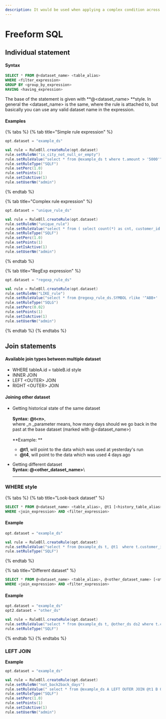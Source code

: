 ```yaml
---
description: It would be used when applying a complex condition across multiple tables/columns and generally when more flexibility/customization is desired.
---
```

# Freeform SQL

## Individual statement

#### Syntax

```sql
SELECT * FROM @<dataset_name> <table_alias>
WHERE <filter_expression>
GROUP BY <group_by_expression>
HAVING <having_expression>
```

The base of the statement is given with **@\<dataset_name> **style. In general the \<dataset_name> is the same, where the rule is attached to, but basically you can use any valid dataset name in the expression.

#### Examples

{% tabs %}
{% tab title="Simple rule expression" %}
```scala
opt.dataset = "example_ds"

val rule = RuleBll.createRule(opt.dataset)
rule.setRuleNm("is_city_not_null_or_empty")
rule.setRuleValue("select * from @example_ds t where t.amount > '5000'")
rule.setRuleType("SQLF")
rule.setPerc(1.0)
rule.setPoints(1)
rule.setIsActive(1)
rule.setUserNm("admin")
```
{% endtab %}

{% tab title="Complex rule expression" %}
```scala
opt.dataset = "unique_rule_ds"

val rule = RuleBll.createRule(opt.dataset)
rule.setRuleNm("unique_rule")
rule.setRuleValue("select * from ( select count(*) as cnt, customer_id from @unique_rule_ds group by customer_id ) having cnt > 1")
rule.setRuleType("SQLF")
rule.setPerc(1.0)
rule.setPoints(1)
rule.setIsActive(1)
rule.setUserNm("admin")
```
{% endtab %}

{% tab title="RegExp expression" %}
```scala
opt.dataset = "regexp_rule_ds"

val rule = RuleBll.createRule(opt.dataset)
rule.setRuleNm("LIKE_rule")
rule.setRuleValue("select * from @regexp_rule_ds.SYMBOL rlike '^ABB+'  ")
rule.setRuleType("SQLG")
rule.setPerc(0.02)
rule.setPoints(1)
rule.setIsActive(1)
rule.setUserNm("admin")
```
{% endtab %}
{% endtabs %}

## Join statements

#### A**vailable join types between multiple dataset**

* WHERE tableA.id = tableB.id style
* INNER JOIN
* LEFT \<OUTER> JOIN
* RIGHT \<OUTER> JOIN

#### **Joining other dataset**

*   Getting historical state of the same dataset\
    \
    **Syntax:** **@t\<n>**,\
    where _n _parameter means, how many days should we go back in the past at the base dataset (marked with @\<dataset_name>)\
    \
    **Example: **

    * **@t1**, will point to the data which was used at yesterday's run
    * **@t4**, will point to the data which was used 4 days ago


* Getting different dataset\
  **Syntax: @\<other_dataset_name>**\
  ****

### WHERE style

{% tabs %}
{% tab title="Look-back dataset" %}
```sql
SELECT * FROM @<dataset_name> <table_alias>, @t1 [<history_table_alias>]
WHERE <join_expression> AND <filter_expression>
```

#### Example

```scala
opt.dataset = "example_ds"

val rule = RuleBll.createRule(opt.dataset)
rule.setRuleValue("select * from @example_ds t, @t1  where t.customer_id = t1.customer_id  and t.card_number <> t1.card_number ")
rule.setRuleType("SQLF")
```
{% endtab %}

{% tab title="Different dataset" %}
```sql
SELECT * FROM @<dataset_name> <table_alias>, @<other_dataset_name> [<other_alias>]
WHERE <join_expression> AND <filter_expression>
```

#### Example

```scala
opt.dataset = "example_ds"
opt2.dataset = "other_ds"

val rule = RuleBll.createRule(opt.dataset)
rule.setRuleValue("select * from @example_ds t, @other_ds ds2 where t.customer_id = ds2.customer_id  and t.card_number <> ds2.card_number ")
rule.setRuleType("SQLF")
```
{% endtab %}
{% endtabs %}

### LEFT JOIN

**Example**

```scala
opt.dataset = "example_ds"

val rule = RuleBll.createRule(opt.dataset)
rule.setRuleNm("not_back2back_days")
rule.setRuleValue(" select * from @example_ds A LEFT OUTER JOIN @t1 B ON A.customer_id = B.customer_id where A.customer_id is not null and B.customer_id is null  ")
rule.setRuleType("SQLF")
rule.setPerc(1.0)
rule.setPoints(1)
rule.setIsActive(1)
rule.setUserNm("admin")
```
